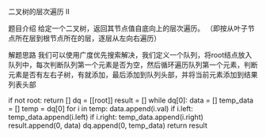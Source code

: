 二叉树的层次遍历 II

题目介绍
给定一个二叉树，返回其节点值自底向上的层次遍历。 （即按从叶子节点所在层到根节点所在的层，逐层从左向右遍历）

解题思路
我们可以使用广度优先搜索解决，我们定义一个队列，将root结点放入队列中，每次判断队列第一个元素是否为空，然后循环遍历队列第一个元素，判断元素是否有左右子树，有就添加，最后添加到队列头部，并将当前元素添加到结果列表头部

if not root:
	return []
dq = [[root]]
result = []
while dq[0]:
	data = []
	temp_data = []
	temp = dq[0]
	for i in temp:
		data.append(i.val)
		if i.left:
			temp_data.append(i.left)
		if i.right:
			temp_data.append(i.right)
	result.append(0, data)
	dq.append(0, temp_data)
return result
